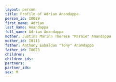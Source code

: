 ```yaml
---
layout: person
title: Profile of Adrian Anandappa
person_id: I0089
first_name: Adrian
last_name: Anandappa
full_name: Adrian Anandappa
mother: Justina Marina Therese "Marnie" Anandappa
mother_id: I0115
father: Anthony Eubaldus "Tony" Anandappa
father_id: I0023
children:
children_ids:
partners:
partner_ids:
sex: M
---
```


